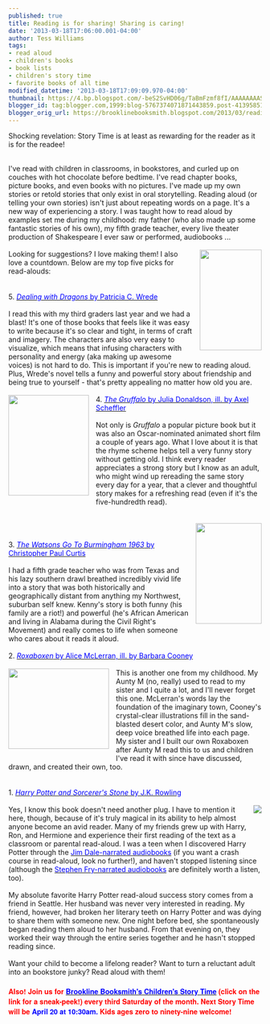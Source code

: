 ```yaml
---
published: true
title: Reading is for sharing! Sharing is caring!
date: '2013-03-18T17:06:00.001-04:00'
author: Tess Williams
tags:
- read aloud
- children's books
- book lists
- children's story time
- favorite books of all time
modified_datetime: '2013-03-18T17:09:09.970-04:00'
thumbnail: https://4.bp.blogspot.com/-beS2SvHD06g/TaBmFzmf8fI/AAAAAAAASfU/u6jTrsB4qR8/s72-c/Roxaboxen.jpg
blogger_id: tag:blogger.com,1999:blog-5767374071871443859.post-4139585138164719271
blogger_orig_url: https://brooklinebooksmith.blogspot.com/2013/03/reading-is-for-sharing-sharing-is-caring.html
---
```


Shocking revelation: Story Time is at least as rewarding for the reader as it is for the readee!<br /><br /><div class="separator" style="clear: both; text-align: center;"></div>I've read with children in classrooms, in bookstores, and curled up on couches with hot chocolate before bedtime. I've read chapter books, picture books, and even books with no pictures. I've made up my own stories or retold stories that only exist in oral storytelling. Reading aloud (or telling your own stories) isn't just about repeating words on a page. It's a new way of experiencing a story. I was taught how to read aloud by examples set me during my childhood: my father (who also made up some fantastic stories of his own), my fifth grade teacher, every live theater production of Shakespeare I ever saw or performed, audiobooks ...<br /><br /><a href="https://birdbrainbb.net/wp-content/uploads/2013/02/51eC4uO6deL-1.jpg" imageanchor="1" style="clear: right; float: right; margin-bottom: 1em; margin-left: 1em;"><img border="0" src="https://birdbrainbb.net/wp-content/uploads/2013/02/51eC4uO6deL-1.jpg" height="200" width="123" /></a>Looking for suggestions? I love making them! I also love a countdown. Below are my top five picks for read-alouds:<br /><br /><br />5. <a href="https://www.brooklinebooksmith-shop.com/book/9780152045661"><span style="color: blue;"><i>Dealing with Dragons</i>&nbsp;by Patricia C. Wrede</span></a><br /><br />I read this with my third graders last year and we had a blast! It's one of those books that feels like it was easy to write because it's so clear and tight, in terms of craft and imagery. The characters are also very easy to visualize, which means that infusing characters with personality and energy (aka making up awesome voices) is not hard to do. This is important if you're new to reading aloud. Plus, Wrede's novel tells a funny and powerful story about friendship and being true to yourself - that's pretty appealing no matter how old you are.<br /><br /><a href="https://upload.wikimedia.org/wikipedia/en/thumb/3/34/Fairuse_Gruffalo.jpg/200px-Fairuse_Gruffalo.jpg" imageanchor="1" style="clear: left; float: left; margin-bottom: 1em; margin-right: 1em;"><img border="0" src="https://upload.wikimedia.org/wikipedia/en/thumb/3/34/Fairuse_Gruffalo.jpg/200px-Fairuse_Gruffalo.jpg" height="200" width="160" /></a>4. <a href="https://www.brooklinebooksmith-shop.com/book/%5Bmodel%5D-471"><span style="color: blue;"><i>The Gruffalo</i> by Julia Donaldson, ill. by Axel Scheffler</span></a><br /><br />Not only is <i>Gruffalo</i> a popular picture book but it was also an Oscar-nominated animated short film a couple of years ago. What I love about it is that the rhyme scheme helps tell a very funny story without getting old. I think every reader appreciates a strong story but I know as an adult, who might wind up rereading the same story every day for a year, that a clever and thoughtful story makes for a refreshing read (even if it's the five-hundredth read).<br /><br /><br /><a href="https://gatheringbooks.files.wordpress.com/2011/02/watsons.jpeg" imageanchor="1" style="clear: right; float: right; margin-bottom: 1em; margin-left: 1em;"><img border="0" src="https://gatheringbooks.files.wordpress.com/2011/02/watsons.jpeg" height="200" width="131" /></a><br /><br />3. <a href="https://www.brooklinebooksmith-shop.com/book/9780440228004"><span style="color: blue;"><i>The Watsons Go To Burmingham 1963</i>&nbsp;by Christopher Paul Curtis</span></a><br /><br />I had a fifth grade teacher who was from Texas and his lazy southern drawl breathed incredibly vivid life into a story that was both historically and geographically distant from anything my Northwest, suburban self knew. Kenny's story is both funny (his family are a riot!) and powerful (he's African American and living in Alabama during the Civil Right's Movement) and really comes to life when someone who cares about it reads it aloud.<br /><br />2. <a href="https://www.brooklinebooksmith-shop.com/book/9780060526337"><span style="color: blue;"><i>Roxaboxen</i> by Alice McLerran, ill. by Barbara Cooney</span></a><br /><br /><div class="separator" style="clear: both; text-align: center;"><a href="https://4.bp.blogspot.com/-beS2SvHD06g/TaBmFzmf8fI/AAAAAAAASfU/u6jTrsB4qR8/s1600/Roxaboxen.jpg" imageanchor="1" style="clear: left; float: left; margin-bottom: 1em; margin-right: 1em;"><img border="0" src="https://4.bp.blogspot.com/-beS2SvHD06g/TaBmFzmf8fI/AAAAAAAASfU/u6jTrsB4qR8/s1600/Roxaboxen.jpg" height="160" width="200" /></a></div>This is another one from my childhood. My Aunty M (no, really) used to read to my sister and I quite a lot, and I'll never forget this one. McLerran's words lay the foundation of the imaginary town, Cooney's crystal-clear illustrations fill in the sand-blasted desert color, and Aunty M's slow, deep voice breathed life into each page. My sister and I built our own Roxaboxen after Aunty M read this to us and children I've read it with since have discussed, drawn, and created their own, too.<br /><br /><br />1. <a href="https://www.brooklinebooksmith-shop.com/book/9780590353427"><span style="color: blue;"><i>Harry Potter and Sorcerer's Stone</i>&nbsp;by J.K. Rowling</span></a><br /><br /><a href="https://upload.wikimedia.org/wikipedia/en/thumb/b/bf/Harry_Potter_and_the_Sorcerer's_Stone.jpg/170px-Harry_Potter_and_the_Sorcerer's_Stone.jpg" imageanchor="1" style="clear: right; float: right; margin-bottom: 1em; margin-left: 1em;"><img border="0" src="https://upload.wikimedia.org/wikipedia/en/thumb/b/bf/Harry_Potter_and_the_Sorcerer's_Stone.jpg/170px-Harry_Potter_and_the_Sorcerer's_Stone.jpg" /></a>Yes, I know this book doesn't need another plug. I have to mention it here, though, because of it's truly magical in its ability to help almost anyone become an avid reader. Many of my friends grew up with Harry, Ron, and Hermione and experience their first reading of the text as a classroom or parental read-aloud. I was a teen when I discovered Harry Potter through the <a href="https://www.brooklinebooksmith-shop.com/book/9780807281956"><span style="color: blue;">Jim Dale-narrated audiobooks</span></a>&nbsp;(if you want a crash course in read-aloud, look no further!), and haven't stopped listening since (although the <a href="https://www.foyles.co.uk/witem/childrens/harry-potter-and-the-philosophers-stone,j-k-rowling-stephen-fry-9781907545016"><span style="color: blue;">Stephen Fry-narrated audiobooks</span></a> are definitely worth a listen, too).<br /><br />My absolute favorite Harry Potter read-aloud success story comes from a friend in Seattle. Her husband was never very interested in reading. My friend, however, had broken her literary teeth on Harry Potter and was dying to share them with someone new. One night before bed, she spontaneously began reading them aloud to her husband. From that evening on, they worked their way through the entire series together and he hasn't stopped reading since.<br /><br />Want your child to become a lifelong reader? Want to turn a reluctant adult into an bookstore junky? Read aloud with them!<br /><span style="color: red; font-family: Helvetica Neue, Arial, Helvetica, sans-serif;"><b><br /></b></span><span style="font-family: Helvetica Neue, Arial, Helvetica, sans-serif;"><b><span style="color: red;">Also! Join us for </span><a href="https://www.youtube.com/watch?v=6JF2YytR-fA&amp;list=UUQA3D5UTZ1Ib8zHoaOdtleQ&amp;index=1"><span style="color: blue;">Brookline Booksmith's Children's Story Time</span></a><span style="color: red;">&nbsp;(click on the link for a sneak-peek!) every third Saturday of the month.&nbsp;</span></b></span><b style="font-family: 'Helvetica Neue', Arial, Helvetica, sans-serif;"><span style="color: red;">Next Story Time will be&nbsp;</span><span style="background-color: white;"><span style="color: blue;">April 20 at 10:30am.&nbsp;</span></span></b><b style="font-family: 'Helvetica Neue', Arial, Helvetica, sans-serif;"><span style="color: red;">Kids ages zero to ninety-nine welcome!&nbsp;</span></b>